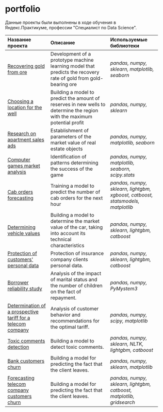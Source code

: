 # portfolio

Данные проекты были выполнены в ходе обучения в Яндекс.Практикуме, профессии "Специалист по Data Science".

| **Название проекта** | **Описание** | **Используемые библиотеки** |
| :-------------------- | :--------------------- |:---------------------------|
| [Recovering gold from ore](https://github.com/Inna-Mazhorova/portfolio/tree/main/gold) | Development of a prototype machine learning model that predicts the recovery rate of gold from gold-bearing ore | *pandas, numpy, sklearn, matplotlib, seaborn* |
| [Choosing a location for the well](https://github.com/Inna-Mazhorova/portfolio/tree/main/oil) | Building a model to predict the amount of reserves in new wells to determine the region with the maximum potential profit| *pandas, numpy, sklearn* |
| [Research on apartment sales ads](https://github.com/Inna-Mazhorova/portfolio/tree/main/estate) | Establishment of parameters of the market value of real estate objects | *pandas, numpy,  matplotlib, seaborn* |
| [Computer games market analysis](https://github.com/Inna-Mazhorova/portfolio/tree/main/games) | Identification of patterns determining the success of the game | *pandas, numpy,  matplotlib, seaborn, scipy.stats* |
| [Cab orders forecasting](https://github.com/Inna-Mazhorova/portfolio/tree/main/taxi) | Training a model to predict the number of cab orders for the next hour | *pandas, numpy, sklearn, lightgbm, xgboost, catboost, statsmodels, matplotlib* |
| [Determining vehicle values](https://github.com/Inna-Mazhorova/portfolio/tree/main/auto)| Building a model to determine the market value of the car, taking into account its technical characteristics  | *pandas, numpy, sklearn, lightgbm, catboost* |
| [Protection of customers' personal data](https://github.com/Inna-Mazhorova/portfolio/tree/main/personal_data)| Protection of insurance company clients personal data. | *pandas, numpy, sklearn, lightgbm, catboost* |
| [Borrower reliability study](https://github.com/Inna-Mazhorova/portfolio/tree/main/credit)| Analysis of the impact of marital status and the number of children on the fact of repayment. | *pandas, numpy, PyMystem3* |
| [Determination of a prospective tariff for a telecom company](https://github.com/Inna-Mazhorova/portfolio/tree/main/phone)| Analysis of customer behavior and recommendations for the optimal tariff. | *pandas, numpy, scipy, matplotlib* |
| [Toxic comments detection](https://github.com/Inna-Mazhorova/portfolio/tree/main/comments)| Building a model to detect toxic comments. | *pandas, numpy, sklearn, NLTK, lightgbm, catboost* |
| [Bank customers churn](https://github.com/Inna-Mazhorova/portfolio/tree/main/bank)| Building a model for predicting the fact that the client leaves. | *pandas, numpy, sklearn, matplotlib* |
| [Forecasting telecom company customers churn](https://github.com/Inna-Mazhorova/portfolio/tree/main/telecom)| Building a model for predicting the fact that the client leaves. | *pandas, numpy, sklearn, lightgbm, catboost, matplotlib, gridsearch* |

